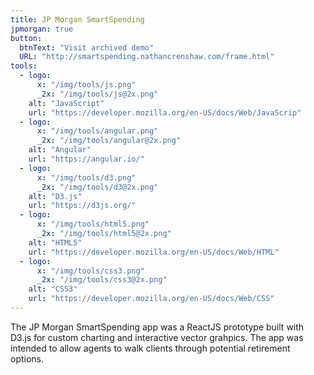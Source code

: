 ```yaml
---
title: JP Morgan SmartSpending
jpmorgan: true
button:
  btnText: "Visit archived demo"
  URL: "http://smartspending.nathancrenshaw.com/frame.html"
tools:
  - logo:
      x: "/img/tools/js.png"
      _2x: "/img/tools/js@2x.png"
    alt: "JavaScript"
    url: "https://developer.mozilla.org/en-US/docs/Web/JavaScrip"
  - logo:
      x: "/img/tools/angular.png"
      _2x: "/img/tools/angular@2x.png"
    alt: "Angular"
    url: "https://angular.io/"
  - logo:
      x: "/img/tools/d3.png"
      _2x: "/img/tools/d3@2x.png"
    alt: "D3.js"
    url: "https://d3js.org/"
  - logo:
      x: "/img/tools/html5.png"
      _2x: "/img/tools/html5@2x.png"
    alt: "HTML5"
    url: "https://developer.mozilla.org/en-US/docs/Web/HTML"
  - logo:
      x: "/img/tools/css3.png"
      _2x: "/img/tools/css3@2x.png"
    alt: "CSS3"
    url: "https://developer.mozilla.org/en-US/docs/Web/CSS"
---
```

The JP Morgan SmartSpending app was a ReactJS prototype built with D3.js for custom charting and interactive vector grahpics. The app was intended to allow agents to walk clients through potential retirement options.
